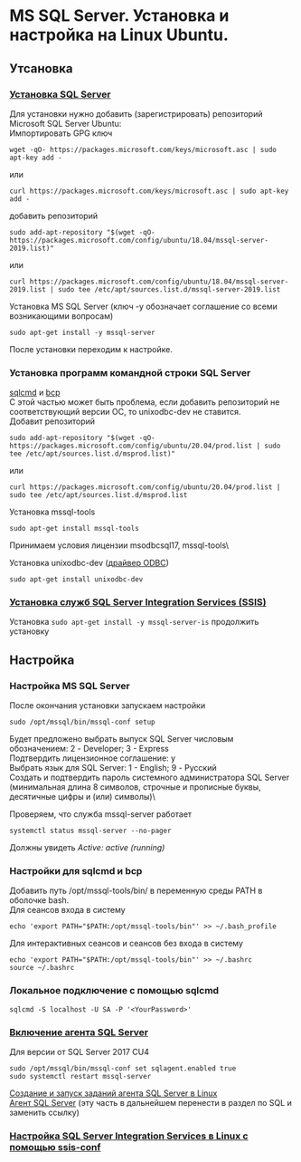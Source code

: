 # MS SQL Server. Установка и настройка на Linux Ubuntu.

## Утсановка

### [Установка SQL Server](https://docs.microsoft.com/ru-ru/sql/linux/quickstart-install-connect-ubuntu?view=sql-server-ver15)
Для установки нужно добавить (зарегистрировать) репозиторий Microsoft SQL Server Ubuntu:\
Импортировать GPG ключ
```
wget -qO- https://packages.microsoft.com/keys/microsoft.asc | sudo apt-key add -
```
или
```
curl https://packages.microsoft.com/keys/microsoft.asc | sudo apt-key add -
```
добавить репозиторий
```
sudo add-apt-repository "$(wget -qO- https://packages.microsoft.com/config/ubuntu/18.04/mssql-server-2019.list)"
```
или
```
curl https://packages.microsoft.com/config/ubuntu/18.04/mssql-server-2019.list | sudo tee /etc/apt/sources.list.d/mssql-server-2019.list
```

Установка MS SQL Server (ключ -y обозначает соглашение со всеми возникающими вопросам)
```
sudo apt-get install -y mssql-server
```
После установки переходим к настройке.

### Установка программ командной строки SQL Server
[sqlcmd](https://docs.microsoft.com/ru-ru/sql/tools/sqlcmd-utility?view=sql-server-ver15) и [bcp](https://docs.microsoft.com/ru-ru/sql/tools/bcp-utility?view=sql-server-ver15)\
С этой частью может быть проблема, если добавить репозиторий не соответствующий версии ОС, то unixodbc-dev не ставится. \
Добавит репозиторий
```
sudo add-apt-repository "$(wget -qO- https://packages.microsoft.com/config/ubuntu/20.04/prod.list | sudo tee /etc/apt/sources.list.d/msprod.list)"
```
или
```
curl https://packages.microsoft.com/config/ubuntu/20.04/prod.list | sudo tee /etc/apt/sources.list.d/msprod.list
```
Установка mssql-tools
```
sudo apt-get install mssql-tools
```
Принимаем условия лицензии msodbcsql17, mssql-tools\

Установка unixodbc-dev ([драйвер ODBC](https://docs.microsoft.com/ru-ru/sql/connect/odbc/linux-mac/installing-the-microsoft-odbc-driver-for-sql-server?view=sql-server-ver15))
```
sudo apt-get install unixodbc-dev
```

### [Установка служб SQL Server Integration Services (SSIS)](https://docs.microsoft.com/ru-ru/sql/linux/sql-server-linux-setup-ssis?view=sql-server-ver15)
Установка `sudo apt-get install -y mssql-server-is`
продолжить установку

## Настройка

### Настройка MS SQL Server
После окончания установки запускаем настройки
```
sudo /opt/mssql/bin/mssql-conf setup
```
Будет предложено выбрать выпуск SQL Server числовым обозначением: 2 - Developer; 3 - Express\
Подтвердить лицензионное соглашение: y\
Выбрать язык для SQL Server: 1 - English; 9 - Русский\
Создать и подтвердить пароль системного администратора SQL Server (минимальная длина 8 символов, строчные и прописные буквы, десятичные цифры и (или) символы)\

Проверяем, что служба mssql-server работает 
```
systemctl status mssql-server --no-pager
```
Должны увидеть *Active: active (running)*

### Настройки для sqlcmd и bcp
Добавить путь /opt/mssql-tools/bin/ в переменную среды PATH в оболочке bash.\
Для сеансов входа в систему
```
echo 'export PATH="$PATH:/opt/mssql-tools/bin"' >> ~/.bash_profile
```
Для интерактивных сеансов и сеансов без входа в систему
```
echo 'export PATH="$PATH:/opt/mssql-tools/bin"' >> ~/.bashrc
source ~/.bashrc
```

### Локальное подключение с помощью sqlcmd
```
sqlcmd -S localhost -U SA -P '<YourPassword>'
```

### [Включение агента SQL Server](https://docs.microsoft.com/ru-ru/sql/linux/sql-server-linux-setup-sql-agent?view=sql-server-ver15#EnableAgentAfterCU4)
Для версии от SQL Server 2017 CU4
```
sudo /opt/mssql/bin/mssql-conf set sqlagent.enabled true 
sudo systemctl restart mssql-server
```
[Создание и запуск заданий агента SQL Server в Linux](https://docs.microsoft.com/ru-ru/sql/linux/sql-server-linux-run-sql-server-agent-job?view=sql-server-ver15)\
[Агент SQL Server](https://docs.microsoft.com/ru-ru/sql/ssms/agent/sql-server-agent?view=sql-server-ver15) (эту часть в дальнейшем перенести в раздел по SQL и заменить ссылку)

### [Настройка SQL Server Integration Services в Linux с помощью ssis-conf](https://docs.microsoft.com/ru-ru/sql/linux/sql-server-linux-configure-ssis?view=sql-server-ver15)
